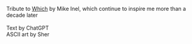 Tribute to [Which](https://gamejolt.com/games/which/1523) by Mike Inel, which continue to inspire me more than a decade later<br><br>Text by ChatGPT<br>ASCII art by Sher

